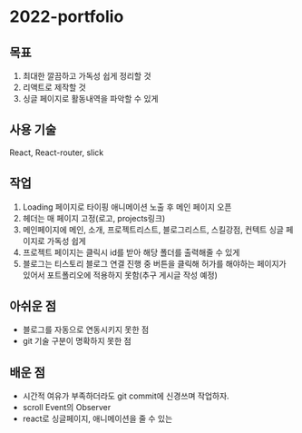 2022-portfolio
===========
## 목표
1. 최대한 깔끔하고 가독성 쉽게 정리할 것
2. 리액트로 제작할 것
3. 싱글 페이지로 활동내역을 파악할 수 있게 


사용 기술
------
React, React-router, slick


작업
------
1. Loading 페이지로 타이핑 애니메이션 노출 후 메인 페이지 오픈
2. 헤더는 매 페이지 고정(로고, projects링크)
3. 메인페이지에 메인, 소개, 프로젝트리스트, 블로그리스트, 스킬강점, 컨텍트 싱글 페이지로 가독성 쉽게 
4. 프로젝트 페이지는 클릭시 id를 받아 해당 폴더를 출력해줄 수 있게
5. 블로그는 티스토리 블로그 연결 진행 중 버튼을 클릭해 허가를 해야하는 페이지가 있어서 포트폴리오에 적용하지 못함(추구 게시글 작성 예정)


아쉬운 점
------
- 블로그를 자동으로 연동시키지 못한 점
- git 기술 구분이 명확하지 못한 점


배운 점
------
- 시간적 여유가 부족하더라도 git commit에 신경쓰며 작업하자.
- scroll Event의 Observer
- react로 싱글페이지, 애니메이션을 줄 수 있는 

